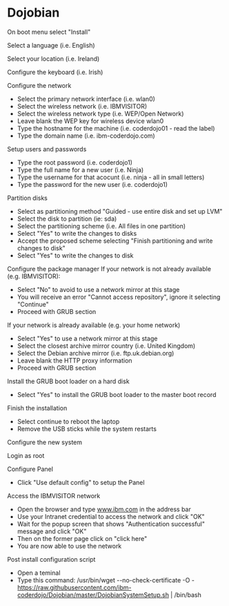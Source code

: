 # Dojobian


On boot menu select "Install"

Select a language (i.e. English)

Select your location (i.e. Ireland)

Configure the keyboard (i.e. Irish)

Configure the network
-  Select the primary network interface (i.e. wlan0)
-  Select the wireless network (i.e. IBMVISITOR)
-  Select the wireless network type (i.e. WEP/Open Network)
-  Leave blank the WEP key for wireless device wlan0
-  Type the hostname for the machine (i.e. coderdojo01 - read the label)
-  Type the domain name (i.e. ibm-coderdojo.com)

Setup users and passwords
-  Type the root password (i.e. coderdojo1)
-  Type the full name for a new user (i.e. Ninja)
-  Type the username for that acocunt (i.e. ninja - all in small letters)
-  Type the password for the new user (i.e. coderdojo1)

Partition disks
-  Select as partitioning method "Guided - use entire disk and set up LVM"
-  Select the disk to partition (ie: sda)
-  Select the partitioning scheme (i.e. All files in one partition)
-  Select "Yes" to write the changes to disks
-  Accept the proposed scheme selecting "Finish partitioning and write changes to disk"
-  Select "Yes" to write the changes to disk

Configure the package manager
If your network is not already available (e.g. IBMVISITOR):
-  Select "No" to avoid to use a network mirror at this stage
-  You will receive an error "Cannot access repository", ignore it selecting "Continue"
-  Proceed with GRUB section

If your network is already available (e.g. your home network)
-  Select "Yes" to use a network mirror at this stage
-  Select the closest archive mirror country (i.e. United Kingdom)
-  Select the Debian archive mirror (i.e. ftp.uk.debian.org)
-  Leave blank the HTTP proxy information
-  Proceed with GRUB section

Install the GRUB boot loader on a hard disk
-  Select "Yes" to install the GRUB boot loader to the master boot record

Finish the installation
-  Select continue to reboot the laptop
-  Remove the USB sticks while the system restarts


Configure the new system

Login as root

Configure Panel
-  Click "Use default config" to setup the Panel

Access the IBMVISITOR network
-  Open the browser and type www.ibm.com in the address bar
-  Use your Intranet credential to access the network and click "OK"
-  Wait for the popup screen that shows "Authentication successful" message and click "OK"
-  Then on the former page click on "click here"
-  You are now able to use the network

Post install configuration script
-  Open a teminal
-  Type this command:
/usr/bin/wget --no-check-certificate -O - https://raw.githubusercontent.com/ibm-coderdojo/Dojobian/master/DojobianSystemSetup.sh | /bin/bash
